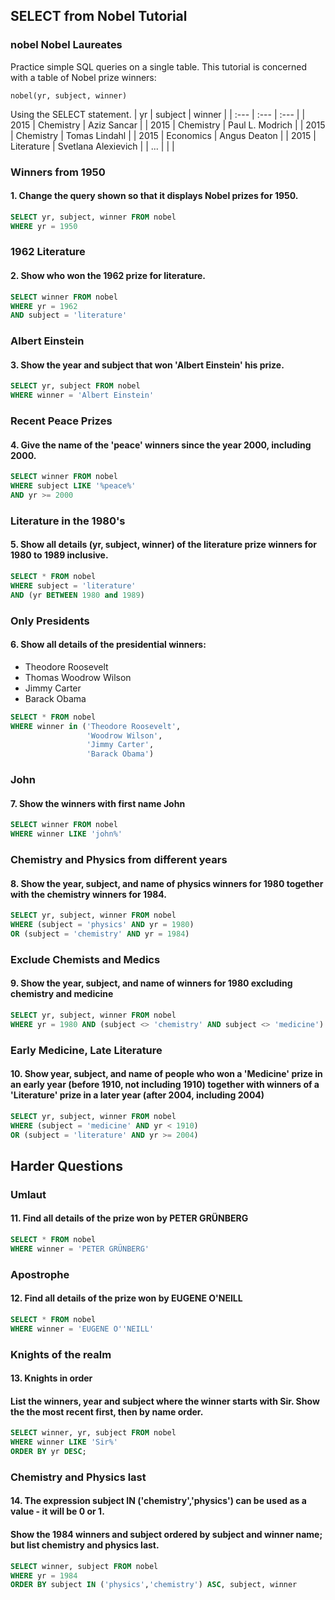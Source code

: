 ## SELECT from Nobel Tutorial
### nobel Nobel Laureates
Practice simple SQL queries on a single table. This tutorial is concerned with a table of Nobel prize winners:
```
nobel(yr, subject, winner)
```
Using the SELECT statement.
| yr | subject | winner |
| :--- | :--- | :--- | 
| 2015 | Chemistry | Aziz Sancar | 
| 2015 | Chemistry | Paul L. Modrich  |
| 2015 | Chemistry | Tomas Lindahl |
| 2015 | Economics | Angus Deaton |
| 2015 | Literature | Svetlana Alexievich |
| ... |  |  |


### Winners from 1950
#### 1. Change the query shown so that it displays Nobel prizes for 1950.
```SQL
SELECT yr, subject, winner FROM nobel
WHERE yr = 1950
```


### 1962 Literature
#### 2. Show who won the 1962 prize for literature.
```SQL
SELECT winner FROM nobel
WHERE yr = 1962
AND subject = 'literature'
```


### Albert Einstein
#### 3. Show the year and subject that won 'Albert Einstein' his prize.
```SQL
SELECT yr, subject FROM nobel
WHERE winner = 'Albert Einstein'
```


### Recent Peace Prizes
#### 4. Give the name of the 'peace' winners since the year 2000, including 2000.
```SQL
SELECT winner FROM nobel
WHERE subject LIKE '%peace%'
AND yr >= 2000
```


### Literature in the 1980's
#### 5. Show all details (yr, subject, winner) of the literature prize winners for 1980 to 1989 inclusive.
```SQL
SELECT * FROM nobel
WHERE subject = 'literature'
AND (yr BETWEEN 1980 and 1989)
```


### Only Presidents
#### 6. Show all details of the presidential winners:
- Theodore Roosevelt
- Thomas Woodrow Wilson
- Jimmy Carter
- Barack Obama
```SQL
SELECT * FROM nobel
WHERE winner in ('Theodore Roosevelt',
                 'Woodrow Wilson',
                 'Jimmy Carter',
                 'Barack Obama')
```


### John
#### 7. Show the winners with first name John
```SQL
SELECT winner FROM nobel
WHERE winner LIKE 'john%'
```


### Chemistry and Physics from different years
#### 8. Show the year, subject, and name of physics winners for 1980 together with the chemistry winners for 1984.
```SQL
SELECT yr, subject, winner FROM nobel
WHERE (subject = 'physics' AND yr = 1980)
OR (subject = 'chemistry' AND yr = 1984)
```


### Exclude Chemists and Medics
#### 9. Show the year, subject, and name of winners for 1980 excluding chemistry and medicine
```SQL
SELECT yr, subject, winner FROM nobel
WHERE yr = 1980 AND (subject <> 'chemistry' AND subject <> 'medicine')
```


### Early Medicine, Late Literature
#### 10. Show year, subject, and name of people who won a 'Medicine' prize in an early year (before 1910, not including 1910) together with winners of a 'Literature' prize in a later year (after 2004, including 2004)
```SQL
SELECT yr, subject, winner FROM nobel
WHERE (subject = 'medicine' AND yr < 1910)
OR (subject = 'literature' AND yr >= 2004)
```


## Harder Questions
### Umlaut
#### 11. Find all details of the prize won by PETER GRÜNBERG
```SQL
SELECT * FROM nobel
WHERE winner = 'PETER GRÜNBERG'
```


### Apostrophe
#### 12. Find all details of the prize won by EUGENE O'NEILL
```SQL
SELECT * FROM nobel
WHERE winner = 'EUGENE O''NEILL'
```


### Knights of the realm
#### 13. Knights in order
#### List the winners, year and subject where the winner starts with Sir. Show the the most recent first, then by name order.
```SQL
SELECT winner, yr, subject FROM nobel
WHERE winner LIKE 'Sir%'
ORDER BY yr DESC;
```


### Chemistry and Physics last
#### 14. The expression subject IN ('chemistry','physics') can be used as a value - it will be 0 or 1.
#### Show the 1984 winners and subject ordered by subject and winner name; but list chemistry and physics last.
```SQL
SELECT winner, subject FROM nobel
WHERE yr = 1984
ORDER BY subject IN ('physics','chemistry') ASC, subject, winner
```